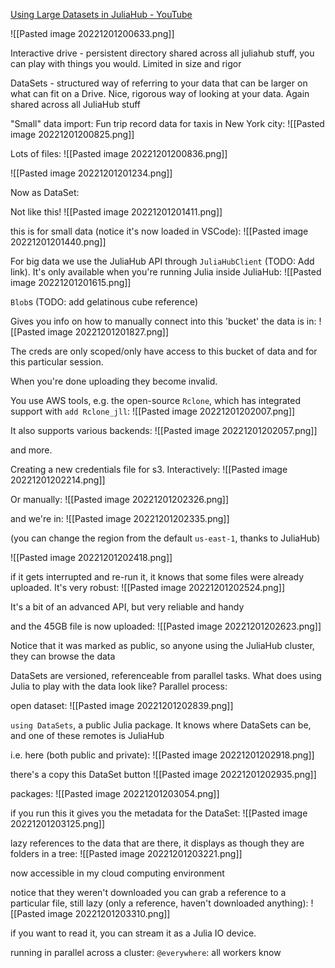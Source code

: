 [Using Large Datasets in JuliaHub - YouTube](https://www.youtube.com/watch?v=7oOrLRk0_0Q)

![[Pasted image 20221201200633.png]]

Interactive drive - persistent directory shared across all juliahub stuff, you can play with things you would. Limited in size and rigor

DataSets - structured way of referring to your data that can be larger on what can fit on a Drive. Nice, rigorous way of looking at your data. Again shared across all JuliaHub stuff

"Small" data import:
Fun trip record data for taxis in New York city:
![[Pasted image 20221201200825.png]]

Lots of files:
![[Pasted image 20221201200836.png]]

![[Pasted image 20221201201234.png]]

Now as DataSet:

Not like this!
![[Pasted image 20221201201411.png]]

this is for small data (notice it's now loaded in VSCode):
![[Pasted image 20221201201440.png]]

For big data we use the JuliaHub API through `JuliaHubClient` (TODO: Add link).
It's only available when you're running Julia inside JuliaHub:
![[Pasted image 20221201201615.png]]

`Blob`s (TODO: add gelatinous cube reference)

Gives you info on how to manually connect into this 'bucket' the data is in:
![[Pasted image 20221201201827.png]]

The creds are only scoped/only have access to this bucket of data and for this particular session.

When you're done uploading they become invalid.

You use AWS tools, e.g. the open-source `Rclone`, which has integrated support with `add Rclone_jll`:
![[Pasted image 20221201202007.png]]

It also supports various backends:
![[Pasted image 20221201202057.png]]

and more.

Creating a new credentials file for s3.
Interactively:
![[Pasted image 20221201202214.png]]

Or manually:
![[Pasted image 20221201202326.png]]

and we're in:
![[Pasted image 20221201202335.png]]

(you can change the region from the default `us-east-1`, thanks to JuliaHub)

![[Pasted image 20221201202418.png]]

if it gets interrupted and re-run it, it knows that some files were already uploaded. It's very robust:
![[Pasted image 20221201202524.png]]

It's a bit of an advanced API, but very reliable and handy

and the 45GB file is now uploaded:
![[Pasted image 20221201202623.png]]

Notice that it was marked as public, so anyone using the JuliaHub cluster, they can browse the data

DataSets are versioned, referenceable from parallel tasks. What does using Julia to play with the data look like? Parallel process:

open dataset:
![[Pasted image 20221201202839.png]]

`using DataSets`, a public Julia package. It knows where DataSets can be, and one of these remotes is JuliaHub

i.e. here (both public and private):
![[Pasted image 20221201202918.png]]

there's a copy this DataSet button
![[Pasted image 20221201202935.png]]

packages:
![[Pasted image 20221201203054.png]]

if you run this it gives you the metadata for the DataSet:
![[Pasted image 20221201203125.png]]

lazy references to the data that are there, it displays as though they are folders in a tree:
![[Pasted image 20221201203221.png]]

now accessible in my cloud computing environment

notice that they weren't downloaded
you can grab a reference to a particular file, still lazy (only a reference, haven't downloaded anything):
![[Pasted image 20221201203310.png]]

if you want to read it, you can stream it as a Julia IO device.

running in parallel across a cluster:
`@everywhere`: all workers know
